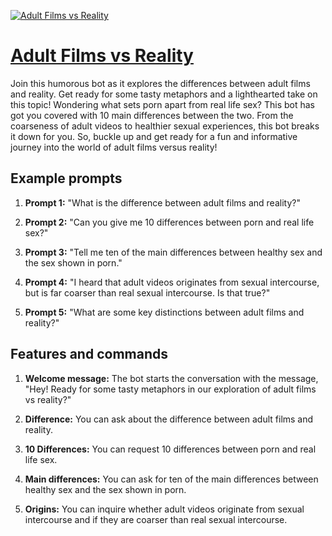 [![Adult Films vs Reality](https://files.oaiusercontent.com/file-tAkHSrIJ5IiS4DldoNbPd3Ft?se=2123-10-18T00%3A12%3A50Z&sp=r&sv=2021-08-06&sr=b&rscc=max-age%3D31536000%2C%20immutable&rscd=attachment%3B%20filename%3D0ed33021-78c0-460d-afc0-2fd8574fb2d3.png&sig=JdtiXiMP/LbqhU6pA3g2crg5TquXT8HnNR0Ux3wcAvw%3D)](https://chat.openai.com/g/g-rVLoCNL9I-adult-films-vs-reality)

# [Adult Films vs Reality](https://chat.openai.com/g/g-rVLoCNL9I-adult-films-vs-reality)

Join this humorous bot as it explores the differences between adult films and reality. Get ready for some tasty metaphors and a lighthearted take on this topic! Wondering what sets porn apart from real life sex? This bot has got you covered with 10 main differences between the two. From the coarseness of adult videos to healthier sexual experiences, this bot breaks it down for you. So, buckle up and get ready for a fun and informative journey into the world of adult films versus reality!

## Example prompts

1. **Prompt 1:** "What is the difference between adult films and reality?"

2. **Prompt 2:** "Can you give me 10 differences between porn and real life sex?"

3. **Prompt 3:** "Tell me ten of the main differences between healthy sex and the sex shown in porn."

4. **Prompt 4:** "I heard that adult videos originates from sexual intercourse, but is far coarser than real sexual intercourse. Is that true?"

5. **Prompt 5:** "What are some key distinctions between adult films and reality?"

## Features and commands

1. **Welcome message:** The bot starts the conversation with the message, "Hey! Ready for some tasty metaphors in our exploration of adult films vs reality?"

2. **Difference:** You can ask about the difference between adult films and reality.

3. **10 Differences:** You can request 10 differences between porn and real life sex.

4. **Main differences:** You can ask for ten of the main differences between healthy sex and the sex shown in porn.

5. **Origins:** You can inquire whether adult videos originate from sexual intercourse and if they are coarser than real sexual intercourse.